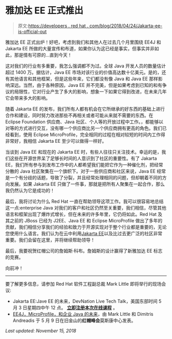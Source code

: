 # 雅加达 EE 正式推出

> 原文:[https://developers . red hat . com/blog/2018/04/24/Jakarta-ee-is-official-out](https://developers.redhat.com/blog/2018/04/24/jakarta-ee-is-officially-out)

雅加达 EE 正式出炉！好吧，考虑到我们和其他人在过去几个月里围绕 EE4J 和 Jakarta EE 所做的大量宣传和布道，如果你认为这已经是事实，但事实并非如此，那是情有可原的...直到今天！

这对我们的行业有多重要，我怎么强调都不为过。全球 Java 开发人员的数量估计超过 1400 万。据估计，Java EE 市场对该行业的价值高达数十亿美元。是的，还有其他语言和其他框架，但是这些年来，它们都没有像 Java 和 Java EE 那样影响深远。当然，由于各种原因，Java EE 并不完美，但是如果考虑到已知的和有争议的局限性，它对行业产生了多大的影响，想象一下如果它得到改进，在未来几年它会带来多大的影响。

随着 Jakarta EE 的发布，我们所有人都有机会在它所继承的好东西的基础上进行合作和建设，同时努力改进那些不再相关或者可能从来就不需要的东西。在 Eclipse Foundation 供应商、Java 社区、个人等的开放过程中工作。，都能够以对等的方式进行交互，没有哪一个供应商比另一个供应商拥有更高的角色。我们已经看到，使用 Eclipse MicroProfile，完全相同的过程在相对较短的时间内工作得非常好，我相信 Jakarta EE 至少可以做得一样好。

当谈到 Java EE 和现在的 Jakarta EE 时，有些人往往只关注技术。幸运的是，我们这些在开源世界呆了足够长时间的人意识到了社区的重要性。有了 Jakarta EE，我们所有参与到发布工作中的人都希望我们能把它作为一种催化剂，把经常分散的 Java 社区聚集在一个旗帜下。对于一些供应商和社区来说，Java EE 经常是一个有分歧的话题，导致了分裂，并且经常处理相同的问题，但却朝着不同的方向发展。如果 Jakarta EE 只做了一件事，那就是把所有人聚集在一起合作，那么我仍然认为它是成功的！

最后，我将讨论为什么 Red Hat 一直在帮助领导这项工作。我可以很容易地总结这一点:enterprise Java 对我们的客户和社区仍然至关重要，我们相信，尽管其他语言和框架出现了爆炸式增长，但在未来的许多年里，它仍将如此。Red Hat 及其之前的 JBoss 已经为 J2EE、Java EE 和 Eclipse MicroProfile 做出了多年的贡献，我们相信分享我们的经验和致力于开源实现对于整个行业都是重要的，无论您使用什么语言。我们认为在云中利用[Jakarta EE](http://www.jakarta.ee/)以及比过去更广泛的社区非常重要。我们会留在这里，并将继续帮助领导！

最后，我要祝贺红帽公司的詹姆斯·科布。詹姆斯的设计赢得了新雅加达 EE 标志的竞赛。

向前冲！

* * *

要了解更多信息，请参加 Red Hat 软件工程副总裁 Mark Little 即将举行的现场会议:

*   Jakarta EE:Jave EE 的未来，DevNation Live Tech Talk，美国东部时间 5 月 3 日星期四中午 12 点。 **[立即注册本次在线课程](https://onlinexperiences.com/Server.nxp?LASCmd=AI:4;F:APIUTILS!51004&PageID=2C1CF13E-08F4-43A4-B25D-0B38FE3226CF&AffiliateData=blog)** 。
*   [EE4J，MicroProfile，和企业 Java 的未来](https://agenda.summit.redhat.com/SessionDetail.aspx?id=153822)，由 Mark Little 和 Dimitris Andreadis 于 5 月 9 日在旧金山的**红帽峰会**莫斯康中心发表。

*Last updated: November 15, 2018*